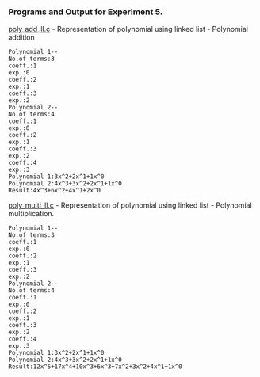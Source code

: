 ### Programs and Output for Experiment 5.

[poly_add_ll.c](https://github.com/akkupy/DS_S3/blob/main/Exp_5/poly_add_ll.c) - Representation of polynomial using linked list - Polynomial addition 
```
Polynomial 1--
No.of terms:3
coeff.:1
exp.:0
coeff.:2
exp.:1
coeff.:3
exp.:2
Polynomial 2--
No.of terms:4
coeff.:1
exp.:0
coeff.:2
exp.:1
coeff.:3
exp.:2
coeff.:4
exp.:3
Polynomial 1:3x^2+2x^1+1x^0
Polynomial 2:4x^3+3x^2+2x^1+1x^0
Result:4x^3+6x^2+4x^1+2x^0
```  

[poly_multi_ll.c](https://github.com/akkupy/DS_S3/blob/main/Exp_5/poly_multi_ll.c) - Representation of polynomial using linked list - Polynomial multiplication.
```
Polynomial 1--
No.of terms:3
coeff.:1
exp.:0
coeff.:2
exp.:1
coeff.:3
exp.:2
Polynomial 2--
No.of terms:4
coeff.:1
exp.:0
coeff.:2
exp.:1
coeff.:3
exp.:2
coeff.:4
exp.:3
Polynomial 1:3x^2+2x^1+1x^0
Polynomial 2:4x^3+3x^2+2x^1+1x^0
Result:12x^5+17x^4+10x^3+6x^3+7x^2+3x^2+4x^1+1x^0
```  